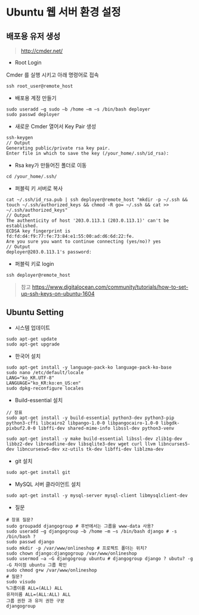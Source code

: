 # Ubuntu 웹 서버 환경 설정

## 배포용 유저 생성

> <http://cmder.net/>

- Root Login

Cmder 를 실행 시키고 아래 명령어로 접속

```commandline
ssh root_user@remote_host
```

- 배포용 계정 만들기

```commandline
sudo useradd –g sudo –b /home –m –s /bin/bash deployer
sudo passwd deployer
```

- 새로운 Cmder 열어서 Key Pair 생성

```commandline
ssh-keygen
// Output
Generating public/private rsa key pair.
Enter file in which to save the key (/your_home/.ssh/id_rsa):
```

- Rsa key가 만들어진 폴더로 이동

```commandline
cd /your_home/.ssh/
```

- 퍼블릭 키 서버로 복사

```commandline
cat ~/.ssh/id_rsa.pub | ssh deployer@remote_host "mkdir -p ~/.ssh && touch ~/.ssh/authorized_keys && chmod -R go= ~/.ssh && cat >> ~/.ssh/authorized_keys"
// Output
The authenticity of host '203.0.113.1 (203.0.113.1)' can't be established.
ECDSA key fingerprint is fd:fd:d4:f9:77:fe:73:84:e1:55:00:ad:d6:6d:22:fe.
Are you sure you want to continue connecting (yes/no)? yes
// Output
deployer@203.0.113.1's password:
```

- 퍼블릭 키로 login

```commandline
ssh deployer@remote_host
```

> 참고 <https://www.digitalocean.com/community/tutorials/how-to-set-up-ssh-keys-on-ubuntu-1604>

## Ubuntu Setting

- 시스템 업데이트

```commandline
sudo apt-get update
sudo apt-get upgrade
```

- 한국어 설치

```commandline
sudo apt-get install -y language-pack-ko language-pack-ko-base
sudo nano /etc/default/locale
LANG="ko_KR.UTF-8"
LANGUAGE="ko_KR:ko:en_US:en"
sudo dpkg-reconfigure locales
```

- Build-essential 설치

```commandline
// 장표
sudo apt-get install -y build-essential python3-dev python3-pip python3-cffi libcairo2 libpango-1.0-0 libpangocairo-1.0-0 libgdk-pixbuf2.0-0 libffi-dev shared-mime-info libssl-dev python3-venv
```

```commandline
sudo apt-get install -y make build-essential libssl-dev zlib1g-dev libbz2-dev libreadline-dev libsqlite3-dev wget curl llvm libncurses5-dev libncursesw5-dev xz-utils tk-dev libffi-dev liblzma-dev
```

- git 설치

```commandline
sudo apt-get install git
```

- MySQL 서버 클라이언트 설치

```commandline
sudo apt-get install -y mysql-server mysql-client libmysqlclient-dev
```

- 질문

```commandline
# 장표 질문?
sudo groupadd djangogroup # 후반에서는 그룹을 www-data 사용?
sudo useradd –g djangogroup –b /home –m –s /bin/bash django # -s /bin/bash ?
sudo passwd django
sudo mkdir -p /var/www/onlineshop # 프로젝트 폴더는 위치?
sudo chown django:djangogroup /var/www/onlineshop
sudo usermod –a –G djangogroup ubuntu # djangogroup django ? ubutu? -g -G 차이점 ubuntu 그룹 확인
sudo chmod g+w /var/www/onlineshop
# 질문?
sudo visudo
%그룹이름 ALL=(ALL) ALL
유저이름 ALL=(ALL:ALL) ALL
그룹 권한 과 유저 권한 구분
djangogroup
```